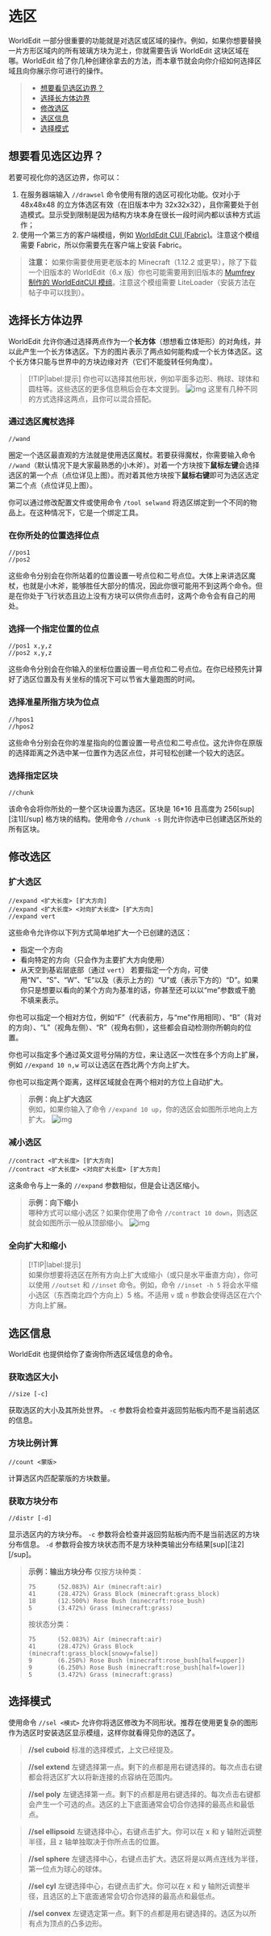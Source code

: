 # 选区

WorldEdit 一部分很重要的功能就是对选区或区域的操作。例如，如果你想要替换一片方形区域内的所有玻璃方块为泥土，你就需要告诉 WorldEdit 这块区域在哪。WorldEdit 给了你几种创建徐拿去的方法，而本章节就会向你介绍如何选择区域且向你展示你可进行的操作。

> * [想要看见选区边界？](usage.regions.selection.md#想要看见选区边界)
> * [选择长方体边界](usage.regions.selection.md#选择长方体边界)
> * [修改选区](usage.regions.selection.md#修改选区)
> * [选区信息](usage.regions.selection.md#选区信息)
> * [选择模式](usage.regions.selection.md#选择模式)

## 想要看见选区边界？

若要可视化你的选区边界，你可以：

1. 在服务器端输入 `//drawsel` 命令使用有限的选区可视化功能。仅对小于 48x48x48 的立方体选区有效（在旧版本中为 32x32x32），且你需要处于创造模式。显示受到限制是因为结构方块本身在很长一段时间内都以该种方式运作；
2. 使用一个第三方的客户端模组，例如 [WorldEdit CUI (Fabric)](https://www.curseforge.com/minecraft/mc-mods/worldeditcui-fabric)。注意这个模组需要 Fabric，所以你需要先在客户端上安装 Fabric。
> **注意：**
> 如果你需要使用更老版本的 Minecraft（1.12.2 或更早），除了下载一个旧版本的 WorldEdit（6.x 版）你也可能需要用到旧版本的 [Mumfrey 制作的 WorldEditCUI 模组](https://www.minecraftforum.net/forums/mapping-and-modding-java-edition/minecraft-mods/1292886-worldeditcui)。注意这个模组需要 LiteLoader（安装方法在帖子中可以找到）。

## 选择长方体边界

WorldEdit 允许你通过选择两点作为一个**长方体**（想想看立体矩形）的对角线，并以此产生一个长方体选区。下方的图片表示了两点如何能构成一个长方体选区。这个长方体只能与世界中的方块边缘对齐（它们不能旋转任何角度）。

> [!TIP|label:提示]
> 你也可以选择其他形状，例如平面多边形、椭球、球体和圆柱等。这些选区的更多信息稍后会在本文提到。
> ![img](https://worldedit.enginehub.org/en/latest/_images/cuboid.png)
> 这里有几种不同的方式选择这两点，且你可以混合搭配。

### 通过选区魔杖选择
```
//wand
```
圈定一个选区最直观的方法就是使用选区魔杖。若要获得魔杖，你需要输入命令 `//wand`（默认情况下是大家最熟悉的小木斧）。对着一个方块按下**鼠标左键**会选择选区的第一个点（点位详见上图）。而对着其他方块按下**鼠标右键**即可为选区选定第二个点（点位详见上图）。

你可以通过修改配置文件或使用命令 `/tool selwand` 将选区绑定到一个不同的物品上。在这种情况下，它是一个绑定工具。

### 在你所处的位置选择位点

```
//pos1
//pos2
```
这些命令分别会在你所站着的位置设置一号点位和二号点位。大体上来讲选区魔杖，也就是小木斧，能够胜任大部分的情况，因此你很可能用不到这两个命令。但是在你处于飞行状态且边上没有方块可以供你点击时，这两个命令会有自己的用处。

### 选择一个指定位置的位点

```
//pos1 x,y,z
//pos2 x,y,z
```
这些命令分别会在你输入的坐标位置设置一号点位和二号点位。在你已经预先计算好了选区位置及有关坐标的情况下可以节省大量跑图的时间。

### 选择准星所指方块为位点

```
//hpos1
//hpos2
```
这些命令分别会在你的准星指向的位置设置一号点位和二号点位。这允许你在原版的选择距离之外选中某一位置作为选区点位，并可轻松创建一个较大的选区。

### 选择指定区块

```
//chunk
```
该命令会将你所处的一整个区块设置为选区。区块是 16*16 且高度为 256[sup][注1][/sup] 格方块的结构。使用命令 `//chunk -s` 则允许你选中已创建选区所处的所有区块。

## 修改选区

### 扩大选区

```
//expand <扩大长度> [扩大方向]
//expand <扩大长度> <对向扩大长度> [扩大方向]
//expand vert
```
这些命令允许你以下列方式简单地扩大一个已创建的选区：
* 指定一个方向
* 看向特定的方向（只会作为主要扩大方向使用）
* 从天空到基岩层底部（通过 `vert`）
若要指定一个方向，可使用“N”、“S”、“W”、“E”以及（表示上方的）“U”或（表示下方的）“D”。如果你只是想要以看向的某个方向为基准的话，你甚至还可以以“me”参数或干脆不填来表示。

你也可以指定一个相对方位，例如“F”（代表前方，与“me”作用相同）、“B”（背对的方向）、“L”（视角左侧）、“R”（视角右侧），这些都会自动检测你所朝向的位置。

你也可以指定多个通过英文逗号分隔的方位，来让选区一次性在多个方向上扩展，例如 `//expand 10 n,w` 可以让选区在西北两个方向上扩大。

你也可以指定两个距离，这样区域就会在两个相对的方位上自动扩大。

> **示例：向上扩大选区**    
> 例如，如果你输入了命令 `//expand 10 up`，你的选区会如图所示地向上方扩大。
> ![img](https://worldedit.enginehub.org/en/latest/_images/expand_up.png)

### 减小选区

```
//contract <扩大长度> [扩大方向]
//contract <扩大长度> <对向扩大长度> [扩大方向]
```

这条命令与上一条的 `//expand` 参数相似，但是会让选区缩小。

> **示例：向下缩小**    
> 哪种方式可以缩小选区？如果你使用了命令 `//contract 10 down`，则选区就会如图所示一般从顶部缩小。
> ![img](https://worldedit.enginehub.org/en/latest/_images/contract_down.png)

### 全向扩大和缩小

> [!TIP|label:提示]    
> 如果你想要将选区在所有方向上扩大或缩小（或只是水平垂直方向），你可以使用 `//outset` 和 `//inset` 命令。例如，命令 `//inset -h 5` 将会水平缩小选区（东西南北四个方向上）5 格。不适用 `v` 或 `n` 参数会使得选区在六个方向上扩展。

## 选区信息

WorldEdit 也提供给你了查询你所选区域信息的命令。

### 获取选区大小

```
//size [-c]
```
获取选区的大小及其所处世界。
`-c` 参数将会检查并返回剪贴板内而不是当前选区的信息。

### 方块比例计算

```
//count <蒙版>
```
计算选区内匹配蒙版的方块数量。

### 获取方块分布

```
//distr [-d]
```
显示选区内的方块分布。
`-c` 参数将会检查并返回剪贴板内而不是当前选区的方块分布信息。
`-d` 参数将会按方块状态而不是方块种类输出分布结果[sup][注2][/sup]。

> **示例：输出方块分布**
> 仅按方块种类：
> ```
> 75      (52.083%) Air (minecraft:air)
> 41      (28.472%) Grass Block (minecraft:grass_block)
> 18      (12.500%) Rose Bush (minecraft:rose_bush)
> 5       (3.472%) Grass (minecraft:grass)
> ```
> 按状态分类：
> ```
> 75      (52.083%) Air (minecraft:air)
> 41      (28.472%) Grass Block (minecraft:grass_block[snowy=false])
> 9       (6.250%) Rose Bush (minecraft:rose_bush[half=upper])
> 9       (6.250%) Rose Bush (minecraft:rose_bush[half=lower])
> 5       (3.472%) Grass (minecraft:grass)
> ```

## 选择模式

使用命令 `//sel <模式>` 允许你将选区修改为不同形状。推荐在使用更复杂的图形作为选区时安装选区显示模组，这样你就看得见你的选区了。

> **//sel cuboid**
> 标准的选择模式，上文已经提及。

> **//sel extend**
> 左键选择第一点。剩下的点都是用右键选择的。每次点击右键都会将选区扩大以将新连接的点容纳在范围内。

> **//sel poly**
> 左键选择第一点。剩下的点都是用右键选择的。每次点击右键都会产生一个可选的点。选区的上下底面通常会切合你选择的最高点和最低点。

> **//sel ellipsoid**
> 左键选择中心，右键点击扩大。你可以在 x 和 y 轴附近调整半径，且 z 轴单独取决于你所点击的位置。

> **//sel sphere**
> 左键选择中心，右键点击扩大。选区将是以两点连线为半径，第一位点为球心的球体。

> **//sel cyl**
> 左键选择中心，右键点击扩大。你可以在 x 和 y 轴附近调整半径，且选区的上下底面通常会切合你选择的最高点和最低点。

> **//sel convex**
> 左键选定第一点。剩下的点都是用右键选择的。选区为以所有点为顶点的凸多边形。

[^1]: 在 1.17+ 洞穴更新的版本之后，该命令所选择的区块仍然不变。

[^2]: 译者注：在带有 -d 参数的情况下，返回的同种方块会以一个状态为一类，例如同一朝向的橡木楼梯，处于同一开关状态的橡木木门等。